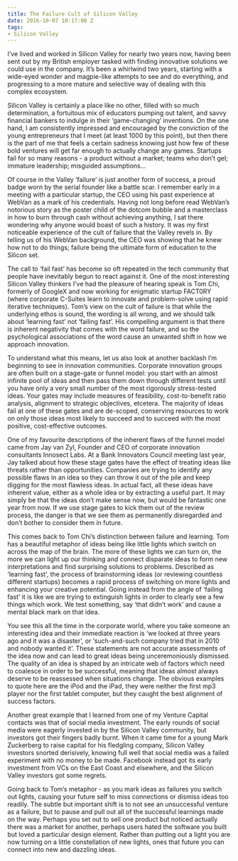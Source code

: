 ```yaml
---
title: The Failure Cult of Silicon Valley
date: 2016-10-07 10:17:00 Z
tags:
- Silicon Valley
---
```


I’ve lived and worked in Silicon Valley for nearly two years now, having been sent out by my British employer tasked with finding innovative solutions we could use in the company. It’s been a whirlwind two years, starting with a wide-eyed wonder and magpie-like attempts to see and do everything, and progressing to a more mature and selective way of dealing with this complex ecosystem. 

Silicon Valley is certainly a place like no other, filled with so much determination, a fortuitous mix of educators pumping out talent, and savvy financial bankers to indulge in their ‘game-changing’ inventions. On the one hand, I am consistently impressed and encouraged by the conviction of the young entrepreneurs that I meet (at least 1000 by this point), but then there is the part of me that feels a certain sadness knowing just how few of these bold ventures will get far enough to actually change any games. Startups fail for so many reasons - a product without a market; teams who don’t gel; immature leadership; misguided assumptions… 

Of course in the Valley ‘failure’ is just another form of success, a proud badge worn by the serial founder like a battle scar. I remember early in a meeting with a particular startup, the CEO using his past experience at WebVan as a mark of his credentials. Having not long before read WebVan’s notorious story as the poster child of the dotcom bubble and a masterclass in how to burn through cash without achieving anything, I sat there wondering why anyone would boast of such a history. It was my first noticeable experience of the cult of failure that the Valley revels in. By telling us of his WebVan background, the CEO was showing that he knew how not to do things; failure being the ultimate form of education to the Silicon set. 

The call to ‘fail fast’ has become so oft repeated in the tech community that people have inevitably begun to react against it. One of the most interesting Silicon Valley thinkers I’ve had the pleasure of hearing speak is Tom Chi, formerly of GoogleX and now working for enigmatic startup FACT0RY (where corporate C-Suites learn to innovate and problem-solve using rapid iterative techniques). Tom’s view on the cult of failure is that while the underlying ethos is sound, the wording is all wrong, and we should talk about ‘learning fast’ not ‘failing fast’. His compelling argument is that there is inherent negativity that comes with the word failure, and so the psychological associations of the word cause an unwanted shift in how we approach innovation. 

To understand what this means, let us also look at another backlash I’m beginning to see in innovation communities. Corporate innovation groups are often built on a stage-gate or funnel model: you start with an almost infinite pool of ideas and then pass them down through different tests until you have only a very small number of the most rigorously stress-tested ideas. Your gates may include measures of feasibility, cost-to-benefit ratio analysis, alignment to strategic objectives, etcetera. The majority of ideas fail at one of these gates and are de-scoped, conserving resources to work on only those ideas most likely to succeed and to succeed with the most positive, cost-effective outcomes. 

One of my favourite descriptions of the inherent flaws of the funnel model came from Jay van Zyl, Founder and CEO of corporate innovation consultants Innosect Labs. At a Bank Innovators Council meeting last year, Jay talked about how these stage gates have the effect of treating ideas like threats rather than opportunities. Companies are trying to identify any possible flaws in an idea so they can throw it out of the pile and keep digging for the most flawless ideas. In actual fact, all these ideas have inherent value, either as a whole idea or by extracting a useful part. It may simply be that the ideas don’t make sense now, but would be fantastic one year from now. If we use stage gates to kick them out of the review process, the danger is that we see them as permanently disregarded and don’t bother to consider them in future.

This comes back to Tom Chi’s distinction between failure and learning. Tom has a beautiful metaphor of ideas being like little lights which switch on across the map of the brain. The more of these lights we can turn on, the more we can light up our thinking and connect disparate ideas to form new interpretations and find surprising solutions to problems. Described as ‘learning fast’, the process of brainstorming ideas (or reviewing countless different startups) becomes a rapid process of switching on more lights and enhancing your creative potential. Going instead from the angle of ‘failing fast’ it is like we are trying to extinguish lights in order to clearly see a few things which work. We test something, say ‘that didn’t work’ and cause a mental black mark on that idea. 

You see this all the time in the corporate world, where you take someone an interesting idea and their immediate reaction is ‘we looked at three years ago and it was a disaster’, or ‘such-and-such company tried that in 2010 and nobody wanted it’. These statements are not accurate assessments of the idea now and can lead to great ideas being unceremoniously dismissed. The quality of an idea is shaped by an intricate web of factors which need to coalesce in order to be successful, meaning that ideas almost always deserve to be reassessed when situations change. The obvious examples to quote here are the iPod and the iPad, they were neither the first mp3 player nor the first tablet computer, but they caught the best alignment of success factors. 

Another great example that I learned from one of my Venture Capital contacts was that of social media investment. The early rounds of social media were eagerly invested in by the Silicon Valley community, but investors got their fingers badly burnt. When it came time for a young Mark Zuckerberg to raise capital for his fledgling company, Silicon Valley investors snorted derisively, knowing full well that social media was a failed experiment with no money to be made. Facebook instead got its early investment from VCs on the East Coast and elsewhere, and the Silicon Valley investors got some regrets. 

Going back to Tom’s metaphor - as you mark ideas as failures you switch out lights, causing your future self to miss connections or dismiss ideas too readily. The subtle but important shift is to not see an unsuccessful venture as a failure, but to pause and pull out all of the successful learnings made on the way. Perhaps you set out to sell one product but noticed actually there was a market for another, perhaps users hated the software you built but loved a particular design element. Rather than putting out a light you are now turning on a little constellation of new lights, ones that future you can connect into new and dazzling ideas.